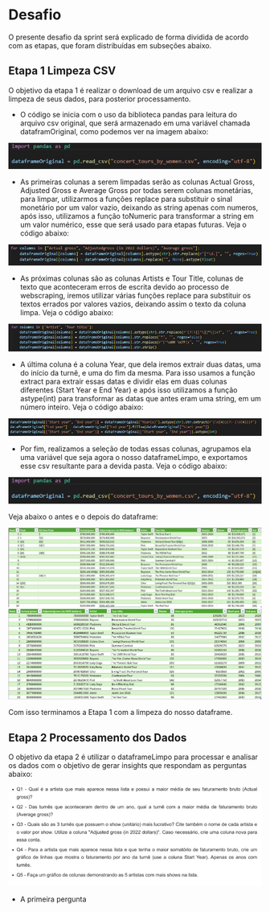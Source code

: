 
# Desafio

O presente desafio da sprint será explicado de forma dividida de acordo com as etapas, que foram distribuídas em subseções abaixo.

## Etapa 1 Limpeza CSV

O objetivo da etapa 1 é realizar o download de um arquivo csv e realizar a limpeza de seus dados, para posterior processamento.

- O código se inicia com o uso da biblioteca pandas para leitura do arquivo csv original, que será armazenado em uma variável chamada dataframOriginal, como podemos ver na imagem abaixo:

![importEdataframe.](../Evidencias/Desafio/Etapa1/Import%20e%20leitura.JPG)

- As primeiras colunas a serem limpadas serão as colunas Actual Gross, Adjusted Gross e Average Gross por todas serem colunas monetárias, para limpar, utilizarmos a funções replace para substituir o sinal monetário por um valor vazio, deixando as string apenas com numeros, após isso, utilizamos a função toNumeric para transformar a string em um valor numérico, esse que será usado para etapas futuras. Veja o código abaixo:

![ColunasMonetarias.](../Evidencias/Desafio/Etapa1/ColunasMonetarias.JPG)

- As próximas colunas são as colunas Artists e Tour Title, colunas de texto que aconteceram erros de escrita devido ao processo de webscraping, iremos utilizar várias funções replace para substituir os textos errados por valores vazios, deixando assim o texto da coluna limpa. Veja o código abaixo:

![ColunasTexto.](../Evidencias/Desafio/Etapa1/TextosComErros.JPG)

- A última coluna é a coluna Year, que dela iremos extrair duas datas, uma do início da turnê, e uma do fim da mesma. Para isso usamos a função extract para extrair essas datas e dividir elas em duas colunas diferentes (Start Year e End Year) e após isso utilizamos a função astype(int) para transformar as datas que antes eram uma string, em um número inteiro. Veja o código abaixo:

![ColunaData.](../Evidencias/Desafio/Etapa1/DatasInicioeFim.JPG)

- Por fim, realizamos a seleção de todas essas colunas, agrupamos ela uma variável que seja agora o nosso dataframeLimpo, e exportamos esse csv resultante para a devida pasta. Veja o código abaixo:

![ExporteDataLimpo.](../Evidencias/Desafio/Etapa1/Import%20e%20leitura.JPG)

Veja abaixo o antes e o depois do dataframe:

![DataframeOriginal.](../Evidencias/Desafio/Etapa1/DataframeOriginal.JPG)
![DataframeLimpo.](../Evidencias/Desafio/Etapa1/DataframeLimpo.JPG)

Com isso terminamos a Etapa 1 com a limpeza do nosso dataframe.

## Etapa 2 Processamento dos Dados

O objetivo da etapa 2 é utilizar o dataframeLimpo para processar e analisar os dados com o objetivo de gerar insights que respondam as perguntas abaixo:

![Perguntas.](../Evidencias/Desafio/Etapa2/Perguntas.JPG)

- A primeira pergunta
